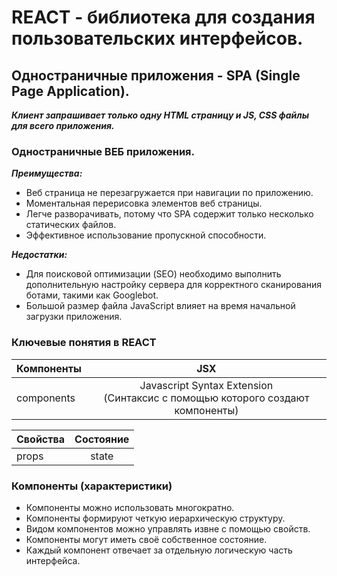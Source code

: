 # REACT - библиотека для создания пользовательских интерфейсов.

## Одностраничные приложения - SPA (Single Page Application).
***Клиент запрашивает только одну HTML страницу и JS, CSS файлы для всего приложения.***

### Одностраничные ВЕБ приложения.
***Преимущества:***
- Веб страница не перезагружается при навигации по приложению.
- Моментальная перерисовка элементов веб страницы.
- Легче разворачивать, потому что SPA содержит только несколько статических файлов.
- Эффективное использование пропускной способности.

***Недостатки:***
- Для поисковой оптимизации (SEO) необходимо выполнить дополнительную настройку сервера для корректного сканирования ботами, такими как Googlebot.
- Большой размер файла JavaScript влияет на время начальной загрузки приложения.

### Ключевые понятия в REACT

| Компоненты |                                        JSX                                        |
|----------------|:---------------------------------------------------------------------------------:|
| components | Javascript Syntax Extension<br/>(Синтаксис с помощью которого создают компоненты) |

| Свойства | Состояние |
|----------------|:---------:|
| props | state |

### Компоненты (характеристики)

- Компоненты можно использовать многократно.
- Компоненты формируют четкую иерархическую структуру.
- Видом компонентов можно управлять извне с помощью свойств.
- Компоненты могут иметь своё собственное состояние.
- Каждый компонент отвечает за отдельную логическую часть интерфейса.

